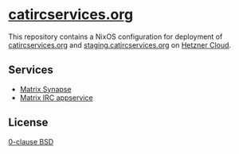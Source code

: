 # [catircservices.org][]

This repository contains a NixOS configuration for deployment of [catircservices.org][] and [staging.catircservices.org] on [Hetzner Cloud](https://hetzner.cloud).

[catircservices.org]: https://catircservices.org
[staging.catircservices.org]: https://staging.catircservices.org

## Services

- [Matrix Synapse](https://github.com/matrix-org/synapse)
- [Matrix IRC appservice](https://github.com/matrix-org/matrix-appservice-irc/)

## License

[0-clause BSD](LICENSE.txt)
